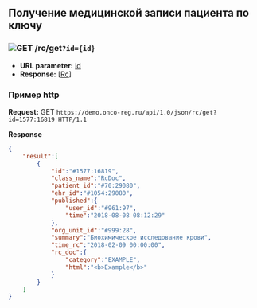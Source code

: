 ## Получение медицинской записи пациента по ключу

### ![GET](../../../img/get.png) /rc/get`?id={id}`
* **URL parameter:** [id](../../../types/types.md#com.siams.med.api.Rc)
* **Response:** [[Rc](../../../types/types.md#com.siams.med.api.Rc)]

### Пример http

**Request:** GET `https://demo.onco-reg.ru/api/1.0/json/rc/get?id=1577:16819 HTTP/1.1`

**Response**

```json
{
    "result":[
        {
            "id":"#1577:16819",
            "class_name":"RcDoc",
            "patient_id":"#70:29080",
            "ehr_id":"#1054:29080",
            "published":{
                "user_id":"#961:97",
                "time":"2018-08-08 08:12:29"
            },
            "org_unit_id":"#999:28",
            "summary":"Биохимическое исследование крови",
            "time_rc":"2018-02-09 00:00:00",
            "rc_doc":{
                "category":"EXAMPLE",
                "html":"<b>Example</b>"
            }
        }
    ]
}
```
